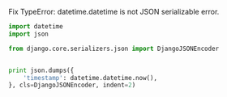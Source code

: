 Fix TypeError: datetime.datetime is not JSON serializable error.

```python
import datetime
import json

from django.core.serializers.json import DjangoJSONEncoder


print json.dumps({
    'timestamp': datetime.datetime.now(),
}, cls=DjangoJSONEncoder, indent=2)
```